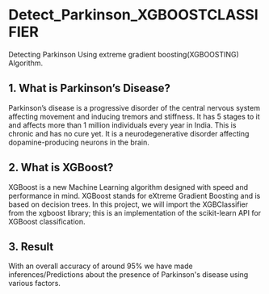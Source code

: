 # Detect_Parkinson_XGBOOSTCLASSIFIER
Detecting Parkinson Using extreme gradient boosting(XGBOOSTING) Algorithm.

## 1. What is Parkinson’s Disease?
Parkinson’s disease is a progressive disorder of the central nervous system affecting movement and inducing tremors and stiffness. It has 5 stages to it and affects more than 1 million individuals every year in India. This is chronic and has no cure yet. It is a neurodegenerative disorder affecting dopamine-producing neurons in the brain.

## 2. What is XGBoost?
XGBoost is a new Machine Learning algorithm designed with speed and performance in mind. XGBoost stands for eXtreme Gradient Boosting and is based on decision trees. In this project, we will import the XGBClassifier from the xgboost library; this is an implementation of the scikit-learn API for XGBoost classification.

## 3. Result
With an overall accuracy of around 95% we have made inferences/Predictions about the presence of Parkinson's disease using various factors.
